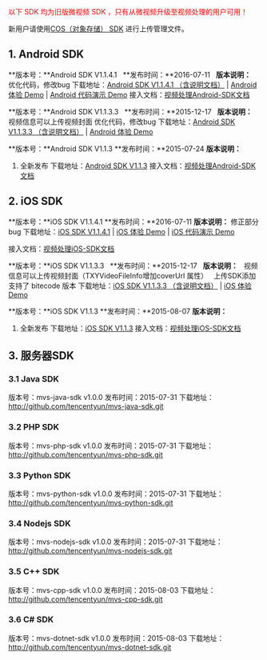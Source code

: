 <font color="red">以下 SDK 均为旧版微视频 SDK ，只有从微视频升级至视频处理的用户可用！</font>

新用户请使用[COS（对象存储） SDK](http://tcecqpoc.fsphere.cn/document/product/436/6474) 进行上传管理文件。

## 1. Android SDK

**版本号：**Android SDK V1.1.4.1  
**发布时间：**2016-07-11  
**版本说明：**  
优化代码，修改bug
下载地址：[Android SDK V1.1.4.1 （含说明文档）](http://imgcache.tcecqpoc.fsphere.cn/image/mccdn.qcloud.com/static/archive/97334818e8cefd26b8516876a869de29/android-v1.1.4.1.zip)  | [Android 体验 Demo](http://imgcache.tcecqpoc.fsphere.cn/image/mccdn.qcloud.com/static/archive/870d73f4a51031375a6e139b0da1131a/QcloudDemoApp.zip)    | [Android 代码演示 Demo](http://imgcache.tcecqpoc.fsphere.cn/image/mccdn.qcloud.com/static/archive/63bab1ec3ead6ac70620b1267a73ebfc/QloudVideoDemoApp.zip) 
接入文档：[视频处理Android-SDK文档](http://tcecqpoc.fsphere.cn/doc/product/314/3500)

**版本号：**Android SDK V1.1.3.3  
**发布时间：**2015-12-17  
**版本说明：**  
视频信息可以上传视频封面
优化代码，修改bug
下载地址：[Android SDK V1.1.3.3 （含说明文档）](http://imgcache.tcecqpoc.fsphere.cn/image/qzonestyle.gtimg.cn/qzone/vas/opensns/res/doc/qcloud-android-v1.1.3.332.zip) | [Android 体验 Demo](http://imgcache.tcecqpoc.fsphere.cn/image/qzonestyle.gtimg.cn/qzone/vas/opensns/res/doc/android-demo.zip) 

**版本号：**Android SDK V1.1.3
**发布时间：**2015-07-24
**版本说明：**
1. 全新发布
  下载地址：[Android SDK V1.1.3](http://imgcache.tcecqpoc.fsphere.cn/image/qzonestyle.gtimg.cn/qzone/vas/opensns/res/doc/qcloud-android-v1.1.3.300.zip)
  接入文档：[视频处理Android-SDK文档](http://tcecqpoc.fsphere.cn/doc/product/314/3500)

## 2. iOS SDK
**版本号：**iOS SDK V1.1.4.1
**发布时间：**2016-07-11
**版本说明：**
修正部分bug
下载地址：[iOS SDK V1.1.4.1](http://iosimage-10016717.cos.myqcloud.com/qcloud-image-ios-v1.1.4.1.zip) | [iOS 体验 Demo](http://imgcache.tcecqpoc.fsphere.cn/image/mccdn.qcloud.com/static/archive/870d73f4a51031375a6e139b0da1131a/QcloudDemoApp.zip) | [iOS 代码演示 Demo](http://imgcache.tcecqpoc.fsphere.cn/image/mccdn.qcloud.com/static/archive/65929e1472906113dfbc5596f2485d26/QcloudDemoApp.zip)

接入文档：[视频处理iOS-SDK文档](http://tcecqpoc.fsphere.cn/doc/product/314/3501)

**版本号：**iOS SDK V1.1.3.3  
**发布时间：**2015-12-17  
**版本说明：**  
视频信息可以上传视频封面（TXYVideoFileInfo增加coverUrl 属性）
  上传SDK添加支持了 bitecode 版本
下载地址：[iOS SDK V1.1.3.3 （含说明文档）](http://imgcache.tcecqpoc.fsphere.cn/image/qzonestyle.gtimg.cn/qzone/vas/opensns/res/doc/qcloud-image-ios-v1.1.3.3.zip) | [iOS 体验 Demo](http://imgcache.tcecqpoc.fsphere.cn/image/qzonestyle.gtimg.cn/qzone/vas/opensns/res/doc/iOS-demo.zip)

**版本号：**iOS SDK V1.1.3
**发布时间：**2015-08-07
**版本说明：**
1. 全新发布
  下载地址：[iOS SDK V1.1.3](http://imgcache.tcecqpoc.fsphere.cn/image/qzonestyle.gtimg.cn/qzone/vas/opensns/res/doc/qcloud-ios-v1.1.3.220.zip)
  接入文档：[视频处理iOS-SDK文档](http://tcecqpoc.fsphere.cn/doc/product/314/3501)

## 3. 服务器SDK
### 3.1 Java SDK
版本号：mvs-java-sdk v1.0.0
发布时间：2015-07-31
下载地址：http://github.com/tencentyun/mvs-java-sdk.git
### 3.2 PHP SDK
版本号：mvs-php-sdk v1.0.0
发布时间：2015-07-31
下载地址：http://github.com/tencentyun/mvs-php-sdk.git
### 3.3 Python SDK
版本号：mvs-python-sdk v1.0.0
发布时间：2015-07-31
下载地址：http://github.com/tencentyun/mvs-python-sdk.git
### 3.4 Nodejs SDK
版本号：mvs-nodejs-sdk v1.0.0
发布时间：2015-07-31
下载地址：http://github.com/tencentyun/mvs-nodejs-sdk.git
### 3.5 C++ SDK
版本号：mvs-cpp-sdk v1.0.0
发布时间：2015-08-03
下载地址：http://github.com/tencentyun/mvs-cpp-sdk.git
### 3.6 C# SDK
版本号：mvs-dotnet-sdk v1.0.0
发布时间：2015-08-03
下载地址：http://github.com/tencentyun/mvs-dotnet-sdk.git

